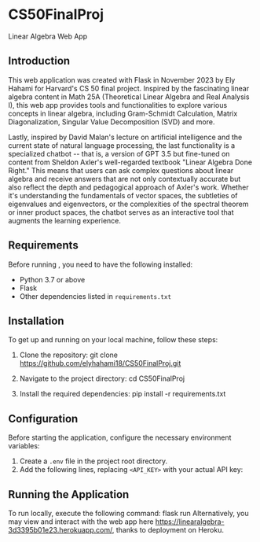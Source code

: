 # CS50FinalProj
Linear Algebra Web App
## Introduction
This web application was created with Flask in November 2023 by Ely Hahami for Harvard's CS 50 final project. Inspired by the fascinating linear algebra content in Math 25A (Theoretical Linear Algebra and Real Analysis I), this web app provides tools and functionalities to explore various concepts in linear algebra, including Gram-Schmidt Calculation, Matrix Diagonalization, Singular Value Decomposition (SVD) and more.

Lastly, inspired by David Malan's lecture on artificial intelligence and the current state of natural language processing, the last functionality is a specialized chatbot -- that is, a version of GPT 3.5 but fine-tuned on content from Sheldon Axler's well-regarded textbook "Linear Algebra Done Right." This means that users can ask complex questions about linear algebra and receive answers that are not only contextually accurate but also reflect the depth and pedagogical approach of Axler's work. Whether it's understanding the fundamentals of vector spaces, the subtleties of eigenvalues and eigenvectors, or the complexities of the spectral theorem or inner product spaces, the chatbot serves as an interactive tool that augments the learning experience.

## Requirements
Before running <the Linear Algebra Web App>, you need to have the following installed:
- Python 3.7 or above
- Flask
- Other dependencies listed in `requirements.txt`

## Installation
To get <Your App Name> up and running on your local machine, follow these steps:

1. Clone the repository: git clone <https://github.com/elyhahami18/CS50FinalProj.git>

2. Navigate to the project directory: cd CS50FinalProj

3. Install the required dependencies: pip install -r requirements.txt


## Configuration
Before starting the application, configure the necessary environment variables:

1. Create a `.env` file in the project root directory.
2. Add the following lines, replacing `<API_KEY>` with your actual API key:


## Running the Application
To run <the Linear Algebra Web App> locally, execute the following command: flask run
Alternatively, you may view and interact with the web app here <https://linearalgebra-3d3395b01e23.herokuapp.com/>, thanks to deployment on Heroku. 




